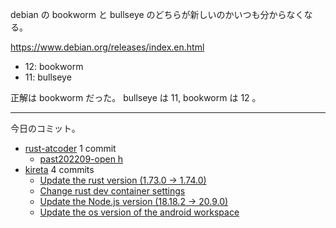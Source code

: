 debian の bookworm と bullseye のどちらが新しいのかいつも分からなくなる。

<https://www.debian.org/releases/index.en.html>

- 12: bookworm
- 11: bullseye

正解は bookworm だった。 bullseye は 11, bookworm は 12 。

---

今日のコミット。

- [rust-atcoder](https://github.com/bouzuya/rust-atcoder) 1 commit
  - [past202209-open h](https://github.com/bouzuya/rust-atcoder/commit/0d55b9d56d1724b2fb37de3844984cc5b1937096)
- [kireta](https://github.com/bouzuya/kireta) 4 commits
  - [Update the rust version (1.73.0 -> 1.74.0)](https://github.com/bouzuya/kireta/commit/6225ac633a8e33baaa5b30ecd4bdf22d92bfabaa)
  - [Change rust dev container settings](https://github.com/bouzuya/kireta/commit/41822ebf05f1c3d5402478f8293058c5eab1515b)
  - [Update the Node.js version (18.18.2 -> 20.9.0)](https://github.com/bouzuya/kireta/commit/d7badb40dc6e87850fe61148021c1a3d9c228ac1)
  - [Update the os version of the android workspace](https://github.com/bouzuya/kireta/commit/7bc06f915edb4364a6230d19cdef90ead13391b7)
